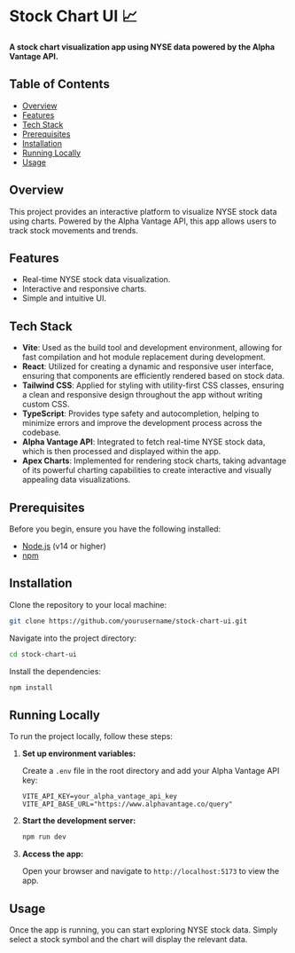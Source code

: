 # Stock Chart UI 📈

**A stock chart visualization app using NYSE data powered by the Alpha Vantage API.**

## Table of Contents

- [Overview](#overview)
- [Features](#features)
- [Tech Stack](#tech-stack)
- [Prerequisites](#prerequisites)
- [Installation](#installation)
- [Running Locally](#running-locally)
- [Usage](#usage)

## Overview

This project provides an interactive platform to visualize NYSE stock data using charts. Powered by the Alpha Vantage API, this app allows users to track stock movements and trends.

## Features

- Real-time NYSE stock data visualization.
- Interactive and responsive charts.
- Simple and intuitive UI.

## Tech Stack

- **Vite**: Used as the build tool and development environment, allowing for fast compilation and hot module replacement during development.
- **React**: Utilized for creating a dynamic and responsive user interface, ensuring that components are efficiently rendered based on stock data.
- **Tailwind CSS**: Applied for styling with utility-first CSS classes, ensuring a clean and responsive design throughout the app without writing custom CSS.
- **TypeScript**: Provides type safety and autocompletion, helping to minimize errors and improve the development process across the codebase.
- **Alpha Vantage API**: Integrated to fetch real-time NYSE stock data, which is then processed and displayed within the app.
- **Apex Charts**: Implemented for rendering stock charts, taking advantage of its powerful charting capabilities to create interactive and visually appealing data visualizations.

## Prerequisites

Before you begin, ensure you have the following installed:

- [Node.js](https://nodejs.org/) (v14 or higher)
- [npm](https://www.npmjs.com/)

## Installation

Clone the repository to your local machine:

```bash
git clone https://github.com/yourusername/stock-chart-ui.git
```

Navigate into the project directory:

```bash
cd stock-chart-ui
```

Install the dependencies:

```bash
npm install
```

## Running Locally

To run the project locally, follow these steps:

1. **Set up environment variables:**

   Create a `.env` file in the root directory and add your Alpha Vantage API key:

   ```env
   VITE_API_KEY=your_alpha_vantage_api_key
   VITE_API_BASE_URL="https://www.alphavantage.co/query"
   ```

2. **Start the development server:**

   ```bash
   npm run dev
   ```

3. **Access the app:**

   Open your browser and navigate to `http://localhost:5173` to view the app.

## Usage

Once the app is running, you can start exploring NYSE stock data. Simply select a stock symbol and the chart will display the relevant data.


```